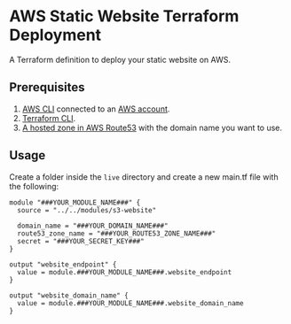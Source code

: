 # AWS Static Website Terraform Deployment

A Terraform definition to deploy your static website on AWS.

## Prerequisites

1. [AWS CLI](https://aws.amazon.com/cli/) connected to an [AWS account](https://aws.amazon.com/resources/create-account/).
2. [Terraform CLI](https://developer.hashicorp.com/terraform/cli).
3. [A hosted zone in AWS Route53](https://docs.aws.amazon.com/Route53/latest/DeveloperGuide/CreatingHostedZone.html) with the domain name you want to use.

## Usage

Create a folder inside the `live` directory and create a new main.tf file with the following:

```
module "###YOUR_MODULE_NAME###" {
  source = "../../modules/s3-website"

  domain_name = "###YOUR_DOMAIN_NAME###"
  route53_zone_name = "###YOUR_ROUTE53_ZONE_NAME###"
  secret = "###YOUR_SECRET_KEY###"
}

output "website_endpoint" {
  value = module.###YOUR_MODULE_NAME###.website_endpoint
}

output "website_domain_name" {
  value = module.###YOUR_MODULE_NAME###.website_domain_name
}
```

